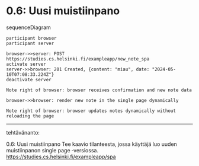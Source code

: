 # 0.6: Uusi muistiinpano

sequenceDiagram  

    participant browser
    participant server

    browser->>server: POST https://studies.cs.helsinki.fi/exampleapp/new_note_spa
    activate server
    server->>browser: 201 Created, {content: "miau", date: "2024-05-10T07:08:33.224Z"}
    deactivate server

    Note right of browser: browser receives confirmation and new note data

    browser->>browser: render new note in the single page dynamically

    Note right of browser: browser updates notes dynamically without reloading the page


----------------


tehtävänanto:

0.6: Uusi muistiinpano
Tee kaavio tilanteesta, jossa käyttäjä luo uuden muistiinpanon single page ‑versiossa.
https://studies.cs.helsinki.fi/exampleapp/spa

